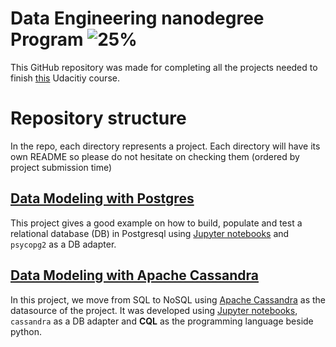 # Data Engineering nanodegree Program  ![25%](https://progress-bar.dev/25/?title=completed)

This GitHub repository was made for completing all the projects needed to finish [this](https://www.udacity.com/course/data-engineer-nanodegree--nd027) Udacitiy course.

# Repository structure
In the repo, each directory represents a project. Each directory will have its own README so please do not hesitate on checking them (ordered by project submission time)

## [Data Modeling with Postgres](https://github.com/albertobara97/udacity-data-engineering-nanodegree/tree/master/Data%20Modeling%20with%20Postgres)
This project gives a good example on how to build, populate and test a relational database (DB) in Postgresql using [Jupyter notebooks][jp] and `psycopg2` as a DB adapter.

## [Data Modeling with Apache Cassandra](https://github.com/albertobara97/udacity-data-engineering-nanodegree/tree/master/Data%20Modeling%20with%20Apache%20Cassandra)
In this project, we move from SQL to NoSQL using [Apache Cassandra](https://cassandra.apache.org/) as the datasource of the project. It was developed using [Jupyter notebooks][jp], `cassandra` as a DB adapter and **CQL** as the programming language beside python.





[percent_finished]: 25
[jp]: https://jupyter.org/